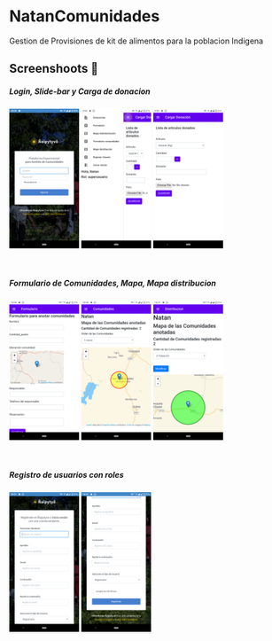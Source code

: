 # NatanComunidades
Gestion de Provisiones de kit de alimentos para la poblacion Indigena 



## Screenshoots :iphone:
<h5> Login, Slide-bar y Carga de donacion </h5>
<p float="left">
<img src="./img/1.png"  width="25%" height="35%" />
<img src="./img/2.png"  width="25%" height="35%" />
<img src="./img/3.png"  width="25%" height="35%" />
</p>
<br>
<h5>Formulario de Comunidades, Mapa, Mapa distribucion </h5>
<p float="left">
<img src="./img/4.png"  width="25%" height="35%" />
<img src="./img/5.png"  width="25%" height="35%" />
<img src="./img/6.png"  width="25%" height="35%" />
</p>
<br>
<h5>Registro de usuarios con roles </h5>
<p float="left">
<img src="./img/7.png"  width="25%" height="35%" />
<img src="./img/8.png"  width="25%" height="35%" />
</p>
